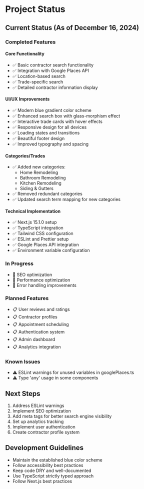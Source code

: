 # Project Status

## Current Status (As of December 16, 2024)

### Completed Features

#### Core Functionality
- ✅ Basic contractor search functionality
- ✅ Integration with Google Places API
- ✅ Location-based search
- ✅ Trade-specific search
- ✅ Detailed contractor information display

#### UI/UX Improvements
- ✅ Modern blue gradient color scheme
- ✅ Enhanced search box with glass-morphism effect
- ✅ Interactive trade cards with hover effects
- ✅ Responsive design for all devices
- ✅ Loading states and transitions
- ✅ Beautiful footer design
- ✅ Improved typography and spacing

#### Categories/Trades
- ✅ Added new categories:
  - Home Remodeling
  - Bathroom Remodeling
  - Kitchen Remodeling
  - Siding & Gutters
- ✅ Removed redundant categories
- ✅ Updated search term mapping for new categories

#### Technical Implementation
- ✅ Next.js 15.1.0 setup
- ✅ TypeScript integration
- ✅ Tailwind CSS configuration
- ✅ ESLint and Prettier setup
- ✅ Google Places API integration
- ✅ Environment variable configuration

### In Progress
- 🔄 SEO optimization
- 🔄 Performance optimization
- 🔄 Error handling improvements

### Planned Features
- 📋 User reviews and ratings
- 📋 Contractor profiles
- 📋 Appointment scheduling
- 📋 Authentication system
- 📋 Admin dashboard
- 📋 Analytics integration

### Known Issues
- ⚠️ ESLint warnings for unused variables in googlePlaces.ts
- ⚠️ Type 'any' usage in some components

## Next Steps
1. Address ESLint warnings
2. Implement SEO optimization
3. Add meta tags for better search engine visibility
4. Set up analytics tracking
5. Implement user authentication
6. Create contractor profile system

## Development Guidelines
- Maintain the established blue color scheme
- Follow accessibility best practices
- Keep code DRY and well-documented
- Use TypeScript strictly typed approach
- Follow Next.js best practices
